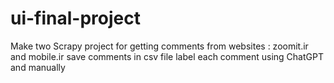 # ui-final-project
Make two Scrapy project for getting comments from websites : zoomit.ir and mobile.ir
save comments in csv file
label each comment using ChatGPT and manually
